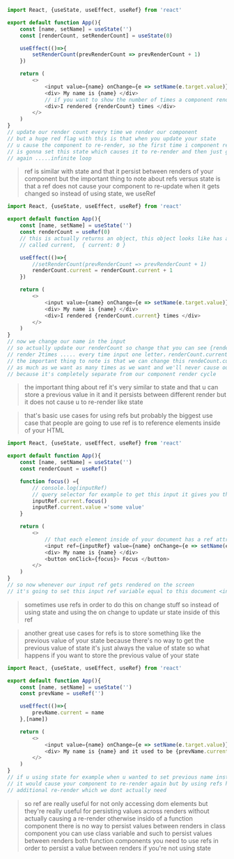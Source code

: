 
```js
import React, {useState, useEffect, useRef} from 'react'

export default function App(){
    const [name, setName] = useState('')
    const [renderCount, setRenderCount] = useState(0)

    useEffect(()=>{
        setRenderCount(prevRenderCount => prevRenderCount + 1)
    })

    return (
        <>
            <input value={name} onChange={e => setName(e.target.value)}/>
            <div> My name is {name} </div>
            // if you want to show the number of times a component rendered on the screen
            <div>I rendered {renderCount} times </div>
        </>
    )
}
// update our render count every time we render our component 
// but a huge red flag with this is that when you update your state 
// u cause the component to re-render, so the first time i component renders
// is gonna set this state which causes it to re-render and then just gonna set 
// again .....infinite loop  
```
> ref is similar with state and that it persist between renders of your component 
> but the important thing to note about refs versus state is that a ref does not
> cause your component to re-update when it gets changed 
> so instead of using state, we useRef 

```js
import React, {useState, useEffect, useRef} from 'react'

export default function App(){
    const [name, setName] = useState('')
    const renderCount = useRef(0)
    // this is actually returns an object, this object looks like has a single property
    // called current,  { current: 0 }

    useEffect(()=>{
        //setRenderCount(prevRenderCount => prevRenderCount + 1)
        renderCount.current = renderCount.current + 1
    })

    return (
        <>
            <input value={name} onChange={e => setName(e.target.value)}/>
            <div> My name is {name} </div>
            <div>I rendered {renderCount.current} times </div>
        </>
    )
}
// now we change our name in the input 
// so actually update our renderCount so change that you can see {renderCount.current}
// render 2times ..... every time input one letter，renderCount.current + 1
// the important thing to note is that we can change this rendeCount.current
// as much as we want as many times as we want and we'll never cause our component to re-render
// because it's completely separate from our component render cycle
```
> the important thing about ref it's very similar to state and that u can store a previous value
> in it and it persists between different render but it does not cause u to re-render like state

> that's basic use cases for using refs but probably the biggest use case that people 
> are going to use ref is to reference elements inside of your HTML  

```js
import React, {useState, useEffect, useRef} from 'react'

export default function App(){
    const [name, setName] = useState('')
    const renderCount = useRef()

    function focus() ={
        // console.log(inputRef)
        // query selector for example to get this input it gives you the exact same dom node
        inputRef.current.focus()
        inputRef.current.value ='some value'
    } 

    return (
        <>
            // that each element inside of your document has a ref attribute
            <input ref={inputRef} value={name} onChange={e => setName(e.target.value)}/>
            <div> My name is {name} </div> 
            <button onClick={focus}> Focus </button>
        </>
    )
}
// so now whenever our input ref gets rendered on the screen
// it's going to set this input ref variable equal to this document <input>
```
> sometimes use refs in order to do this on change stuff 
> so instead of using state and using the on change to update ur state inside of this ref

> another great use cases for refs is to store something like the previous value
> of your state because there's no way to get the previous value of state
> it's just always the value of state 
> so what happens if you want to store the previous value of your state 

```js
import React, {useState, useEffect, useRef} from 'react'

export default function App(){
    const [name, setName] = useState('')
    const prevName = useRef('')

    useEffect(()=>{
        prevName.current = name
    },[name])  

    return (
        <>
            <input value={name} onChange={e => setName(e.target.value)}/>
            <div> My name is {name} and it used to be {prevName.current}</div>
        </>
    )
}
// if u using state for example when u wanted to set previous name instead of a state variable
// it would cause your component to re-render again but by using refs here we're not causing
// additional re-render which we dont actually need 
```
> so ref are really useful for not only accessing dom elements but they're really useful 
> for persisting values across renders without actually causing a re-render
> otherwise insido of a function component there is no way to persist values between renders
> in class component you can use class variable and such to persist values between renders both 
> function components you need to use refs in order to persist a value between renders
> if you're not using state
